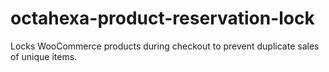 # octahexa-product-reservation-lock
Locks WooCommerce products during checkout to prevent duplicate sales of unique items.
